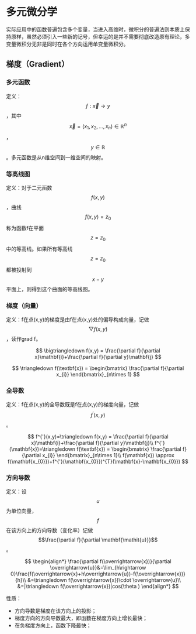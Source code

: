 # 多元微分学
实际应用中的函数普遍包含多个变量，当进入高维时，微积分的普遍法则本质上保持原样，虽然必须引入一些新的记号，但幸运的是并不需要彻底改造原有理论，多变量微积分无非是同时在各个方向运用单变量微积分。

## 梯度（Gradient）

### 多元函数
定义：$$f:\overrightarrow{x}\rightarrow y$$，其中$$\overrightarrow{x}=(x_{1},x_{2},...,x_{n})\in \mathbb{R}^{n}$$，$$y\in \mathbb{R}$$。多元函数是从n维空间到一维空间的映射。

### 等高线图

定义：对于二元函数$$f(x,y)$$，曲线$$f(x,y)=z_{0}$$称为函数f在平面$$z=z_{0}$$中的等高线。如果所有等高线$$z=z_{0}$$都被投射到$$x-y$$平面上，则得到这个曲面的等高线图。

### 梯度（向量）
定义：f在点(x,y)的梯度是由f在点(x,y)处的偏导构成向量，记做$$\bigtriangledown f(x,y)$$，读作grad f。

$$
\bigtriangledown f(x,y) = \frac{\partial f}{\partial x}\mathbf{i}+\frac{\partial f}{\partial y}\mathbf{j}
$$

$$
\triangledown f(\textbf{x}) = \begin{bmatrix}
\frac{\partial f}{\partial x_{i}}
\end{bmatrix}_{n\times 1}
$$

### 全导数
定义：f在点(x,y)的全导数既是f在点(x,y)的梯度向量，记做$$f^{'}(x,y)$$。

$$
f^{'}(x,y)=\triangledown  f(x,y) = \frac{\partial f}{\partial x}\mathbf{i}+\frac{\partial f}{\partial y}\mathbf{j}\\
f^{'}(\mathbf{x})=\triangledown f(\textbf{x}) = \begin{bmatrix}
\frac{\partial f}{\partial x_{i}}
\end{bmatrix}_{n\times 1}\\
f(\mathbf{x}) \approx f(\mathbf{x_{0}})+f^{'}(\mathbf{x_{0}})^{T}(\mathbf{x}-\mathbf{x_{0}})
$$

### 方向导数
定义：设$$\mathbf{\mathit{u}}$$为单位向量，$$f$$在该方向上的方向导数（变化率）记做$$\frac{\partial f}{\partial \mathbf{\mathit{u}}}$$。

$$
\begin{align*}
\frac{\partial f(\overrightarrow{x})}{\partial \overrightarrow{u}}&=\lim_{h\rightarrow 0}\frac{f(\overrightarrow{x}+h\overrightarrow{u})-f(\overrightarrow{x})}{h}\\
&=\triangledown f(\overrightarrow{x})\cdot \overrightarrow{u}\\
&=|\triangledown f(\overrightarrow{x})|cos(\theta )
\end{align*}
$$

性质：
- 方向导数是梯度在该方向上的投影；
- 梯度方向的方向导数最大，即函数在梯度方向上增长最快；
- 在负梯度方向上，函数下降最快；






































